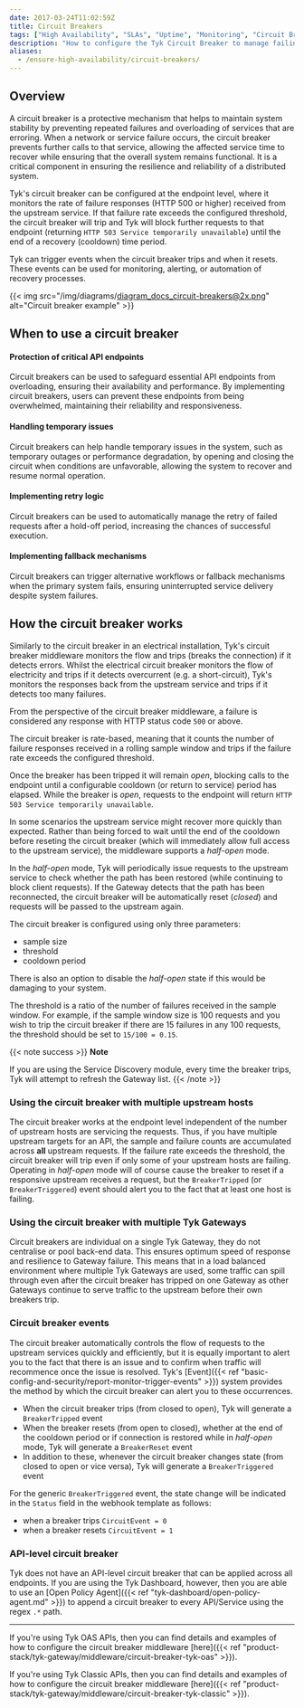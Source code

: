 ```yaml
---
date: 2017-03-24T11:02:59Z
title: Circuit Breakers
tags: ["High Availability", "SLAs", "Uptime", "Monitoring", "Circuit Breaker"]
description: "How to configure the Tyk Circuit Breaker to manage failing requests"
aliases:
  - /ensure-high-availability/circuit-breakers/
---
```


## Overview
A circuit breaker is a protective mechanism that helps to maintain system stability by preventing repeated failures and overloading of services that are erroring. When a network or service failure occurs, the circuit breaker prevents further calls to that service, allowing the affected service time to recover while ensuring that the overall system remains functional. It is a critical component in ensuring the resilience and reliability of a distributed system.

Tyk's circuit breaker can be configured at the endpoint level, where it monitors the rate of failure responses (HTTP 500 or higher) received from the upstream service. If that failure rate exceeds the configured threshold, the circuit breaker will trip and Tyk will block further requests to that endpoint (returning `HTTP 503 Service temporarily unavailable`) until the end of a recovery (cooldown) time period.

Tyk can trigger events when the circuit breaker trips and when it resets. These events can be used for monitoring, alerting, or automation of recovery processes.

{{< img src="/img/diagrams/diagram_docs_circuit-breakers@2x.png" alt="Circuit breaker example" >}}

## When to use a circuit breaker
#### Protection of critical API endpoints
Circuit breakers can be used to safeguard essential API endpoints from overloading, ensuring their availability and performance. By implementing circuit breakers, users can prevent these endpoints from being overwhelmed, maintaining their reliability and responsiveness.

#### Handling temporary issues
Circuit breakers can help handle temporary issues in the system, such as temporary outages or performance degradation, by opening and closing the circuit when conditions are unfavorable, allowing the system to recover and resume normal operation.

#### Implementing retry logic
Circuit breakers can be used to automatically manage the retry of failed requests after a hold-off period, increasing the chances of successful execution.

#### Implementing fallback mechanisms
Circuit breakers can trigger alternative workflows or fallback mechanisms when the primary system fails, ensuring uninterrupted service delivery despite system failures.

## How the circuit breaker works
Similarly to the circuit breaker in an electrical installation, Tyk's circuit breaker middleware monitors the flow and trips (breaks the connection) if it detects errors. Whilst the electrical circuit breaker monitors the flow of electricity and trips if it detects overcurrent (e.g. a short-circuit), Tyk's monitors the responses back from the upstream service and trips if it detects too many failures.

From the perspective of the circuit breaker middleware, a failure is considered any response with HTTP status code `500` or above.

The circuit breaker is rate-based, meaning that it counts the number of failure responses received in a rolling sample window and trips if the failure rate exceeds the configured threshold.

<!-- unclear if this is true >
{{< note success >}}
**Note**  

The value of the samples have to be collected within a 10 sec window before they are evaluated. So for a sample size of 100, 100 requests have to be retrieved within 10 seconds before checking whether the conditions are met for the breaker to be tripped.
{{< /note >}}
< -->

Once the breaker has been tripped it will remain _open_, blocking calls to the endpoint until a configurable cooldown (or return to service) period has elapsed. While the breaker is _open_, requests to the endpoint will return `HTTP 503 Service temporarily unavailable`.

In some scenarios the upstream service might recover more quickly than expected. Rather than being forced to wait until the end of the cooldown before reseting the circuit breaker (which will immediately allow full access to the upstream service), the middleware supports a _half-open_ mode.

In the _half-open_ mode, Tyk will periodically issue requests to the upstream service to check whether the path has been restored (while continuing to block client requests). If the Gateway detects that the path has been reconnected, the circuit breaker will be automatically reset (_closed_) and requests will be passed to the upstream again.

The circuit breaker is configured using only three parameters:
 - sample size
 - threshold
 - cooldown period

There is also an option to disable the _half-open_ state if this would be damaging to your system.

The threshold is a ratio of the number of failures received in the sample window. For example, if the sample window size is 100 requests and you wish to trip the circuit breaker if there are 15 failures in any 100 requests, the threshold should be set to `15/100 = 0.15`.

{{< note success >}}
**Note**  

If you are using the Service Discovery module, every time the breaker trips, Tyk will attempt to refresh the Gateway list.
{{< /note >}}

### Using the circuit breaker with multiple upstream hosts
The circuit breaker works at the endpoint level independent of the number of upstream hosts are servicing the requests. Thus, if you have multiple upstream targets for an API, the sample and failure counts are accumulated across **all** upstream requests. If the failure rate exceeds the threshold, the circuit breaker will trip even if only some of your upstream hosts are failing. Operating in _half-open_ mode will of course cause the breaker to reset if a responsive upstream receives a request, but the `BreakerTripped` (or `BreakerTriggered`) event should alert you to the fact that at least one host is failing.

### Using the circuit breaker with multiple Tyk Gateways
Circuit breakers are individual on a single Tyk Gateway, they do not centralise or pool back-end data. This ensures optimum speed of response and resilience to Gateway failure. This means that in a load balanced environment where multiple Tyk Gateways are used, some traffic can spill through even after the circuit breaker has tripped on one Gateway as other Gateways continue to serve traffic to the upstream before their own breakers trip.

### Circuit breaker events
The circuit breaker automatically controls the flow of requests to the upstream services quickly and efficiently, but it is equally important to alert you to the fact that there is an issue and to confirm when traffic will recommence once the issue is resolved. Tyk's [Event]({{< ref "basic-config-and-security/report-monitor-trigger-events" >}}) system provides the method by which the circuit breaker can alert you to these occurrences.

 - When the circuit breaker trips (from closed to open), Tyk will generate a `BreakerTripped` event
 - When the breaker resets (from open to closed), whether at the end of the cooldown period or if connection is restored while in _half-open_ mode, Tyk will generate a `BreakerReset` event
 - In addition to these, whenever the circuit breaker changes state (from closed to open or vice versa), Tyk will generate a `BreakerTriggered` event
 
For the generic `BreakerTriggered` event, the state change will be indicated in the `Status` field in the webhook template as follows:
 - when a breaker trips `CircuitEvent = 0`
 - when a breaker resets `CircuitEvent = 1`

<!-- TODO >
Documentation of events - in particular circuit breaker events - needs improving
< -->

### API-level circuit breaker
Tyk does not have an API-level circuit breaker that can be applied across all endpoints. If you are using the Tyk Dashboard, however, then you are able to use an [Open Policy Agent]({{< ref "tyk-dashboard/open-policy-agent.md" >}}) to append a circuit breaker to every API/Service using the regex `.*` path.

<hr>

If you're using Tyk OAS APIs, then you can find details and examples of how to configure the circuit breaker middleware [here]({{< ref "product-stack/tyk-gateway/middleware/circuit-breaker-tyk-oas" >}}).

If you're using Tyk Classic APIs, then you can find details and examples of how to configure the circuit breaker middleware [here]({{< ref "product-stack/tyk-gateway/middleware/circuit-breaker-tyk-classic" >}}).

<!-- proposed "summary box" to be shown graphically on each middleware page
 ## Circuit Breaker middleware summary
  - The Circuit Breaker is an optional stage in Tyk's API Request processing chain, activated when the request is proxied to the upstream service.
  - The Circuit Breaker is configured at the per-endpoint level within the API Definition and is supported by the API Designer within the Tyk Dashboard. 
 -->
